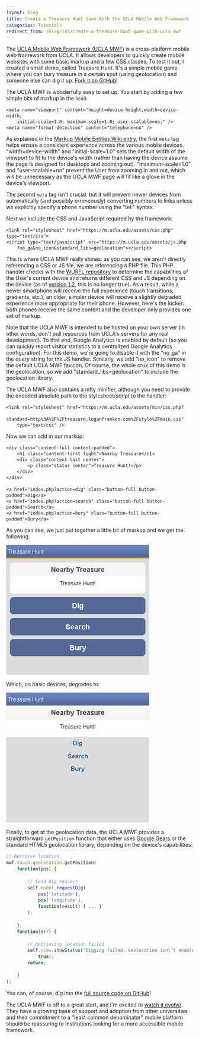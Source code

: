 ```yaml
---
layout: blog
title: Create a Treasure Hunt Game With the UCLA Mobile Web Framework
categories: Tutorials
redirect_from: /blog/143/create-a-treasure-hunt-game-with-ucla-mwf
---
```


The [UCLA Mobile Web Framework (UCLA MWF)](https://github.com/ucla-oarc-mobile/mwf) is a cross-platform mobile web framework from UCLA. It allows developers to quickly create mobile websites with some basic markup and a few CSS classes. To test it out, I created a small demo, called Treasure Hunt. It's a simple mobile game where you can bury treasure in a certain spot (using geolocation) and someone else can dig it up. [Fork it on GitHub](https://github.com/loganfranken/Treasure-Hunt)!

The UCLA MWF is wonderfully easy to set up. You start by adding a few simple bits of markup in the `head`:

```markup
<meta name="viewport" content="height=device-height,width=device-width;
	initial-scale=1.0; maximum-scale=1.0; user-scalable=no;" />
<meta name="format-detection" content="telephone=no" />
```

As explained in the [Markup Mobile Entities Wiki entry](https://github.com/ucla/mwf/wiki/API%3A-General%3A-Markup-Mobile-Entities), the first `meta` tag helps ensure a consistent experience across the various mobile devices. "width=device-width" and "initial-scale=1.0" sets the default width of the viewport to fit to the device's width (rather than having the device assume the page is designed for desktops and zooming out). "maximum-scale=1.0" and "user-scalable=no" prevent the User from zooming in and out, which will be unnecessary as the UCLA MWF page will fit like a glove in the device's viewport.

The second `meta` tag isn't crucial, but it will prevent newer devices from automatically (and possibly erroneously) converting numbers to links unless we explicitly specify a phone number using the "tel:" syntax.

Next we include the CSS and JavaScript required by the framework:

```markup
<link rel="stylesheet" href="https://m.ucla.edu/assets/css.php" type="text/css">
<script type="text/javascript" src="https://m.ucla.edu/assets/js.php
	?no_ga&no_icon&standard_libs=geolocation"></script>
```

This is where UCLA MWF really shines: as you can see, we aren't directly referencing a CSS or JS file, we are referencing a PHP file. This PHP handler checks with the [WURFL repository](https://wurfl.sourceforge.net/) to determine the capabilities of the User's current device and returns different CSS and JS depending on the device (as of [version 1.2](https://github.com/ucla/mwf/blob/master/RELEASE), this is no longer true). As a result, while a newer smartphone will receive the full experience (touch transitions, gradients, etc.), an older, simpler device will receive a slightly degraded experience more appropriate for their phone. However, here's the kicker: both phones receive the same content and the developer only provides one set of markup.

Note that the UCLA MWF is intended to be hosted on your own server (in other words, don't pull resources from UCLA's servers for any real development). To that end, Google Analytics is enabled by default (so you can quickly report visitor statistics to a centralized Google Analytics configuration). For this demo, we're going to disable it with the "no\_ga" in the query string for the JS handler. Similarly, we add "no\_icon" to remove the default UCLA MWF favicon. Of course, the whole crux of this demo is the geolocation, so we add "standard\_libs=geolocation" to include the geolocation library.

The UCLA MWF also contains a nifty minifier, although you need to provide the encoded absolute path to the stylesheet/script to the handler:

```markup
<link rel="stylesheet" href="https://m.ucla.edu/assets/min/css.php?
	standard=http%3A%2F%2Ftreasure.loganfranken.com%2Fstyle%2Fmain.css"
	type="text/css" />
```

Now we can add in our markup:

```markup
<div class="content-full content-padded">
	<h1 class="content-first light">Nearby Treasure</h1> 
	<div class="content-last center">
		<p class="status center">Treasure Hunt!</p>
	</div>
</div>

<a href="index.php?action=dig" class="button-full button-padded">Dig</a>
<a href="index.php?action=search" class="button-full button-padded">Search</a>
<a href="index.php?action=bury" class="button-full button-padded">Bury</a>
```

As you can see, we just put together a little bit of markup and we get the following:

![UCLA MWF Treasure Hunt Standard](/blog/images/uclamwf_screenshot1.png "UCLA MWF Treasure Hunt Standard")

Which, on basic devices, degrades to:

![UCLA MWF Treasure Hunt Basic](/blog/images/uclamwf_screenshot2.png "UCLA MWF Treasure Hunt Basic")

Finally, to get at the geolocation data, the UCLA MWF provides a straightforward `getPosition` function that either uses [Google Gears](https://code.google.com/apis/gears/api_geolocation.html) or the standard HTML5 geolocation library, depending on the device's capabilities:

```javascript
// Retrieve location
mwf.touch.geolocation.getPosition(
	function(pos) {
		
		// Send dig request
		self.model.requestDig(
			pos['latitude'],
			pos['longitude'],
			function(result) { ... }
		);

	},
	function(err) {
		
		// Retrieving location failed
		self.view.showStatus('Digging failed. Geolocation isn\'t enabled',
			true);
		return;
			
	}
);
```

You can, of course, dig into the [full source code on GitHub](https://github.com/loganfranken/Treasure-Hunt)!

The UCLA MWF is off to a great start, and I'm excited to [watch it evolve](https://github.com/ucla/mwf/wiki/Roadmap). They have a growing base of support and adoption from other universities and their commitment to a "least common denominator" mobile platform should be reassuring to institutions looking for a more accessible mobile framework.
